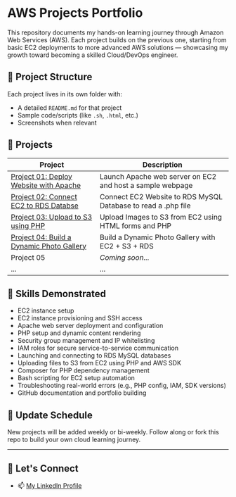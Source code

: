 # AWS Projects Portfolio

This repository documents my hands-on learning journey through Amazon Web Services (AWS). Each project builds on the previous one, starting from basic EC2 deployments to more advanced AWS solutions — showcasing my growth toward becoming a skilled Cloud/DevOps engineer.

## 🔧 Project Structure

Each project lives in its own folder with:
- A detailed `README.md` for that project
- Sample code/scripts (like `.sh`, `.html`, etc.)
- Screenshots when relevant

## 🚀 Projects

| Project | Description |
|--------|-------------|
| [Project 01: Deploy Website with Apache](./project-01-deploy-apache) | Launch Apache web server on EC2 and host a sample webpage |
| [Project 02: Connect EC2 to RDS Databse](./project-02-ec2-rds-mysql) | Connect EC2 Website to RDS MySQL Database to read a .php file |
| [Project 03: Upload to S3 using PHP](./project-03-upload-to-s3) | Upload Images to S3 from EC2 using HTML forms and PHP |
| [Project 04: Build a Dynamic Photo Gallery](project-04-photo-gallery-s3-rds) | Build a Dynamic Photo Gallery with EC2 + S3 + RDS |
| Project 05 | _Coming soon..._ |
| ... | ... |

## 🧠 Skills Demonstrated

- EC2 instance setup
- EC2 instance provisioning and SSH access
- Apache web server deployment and configuration
- PHP setup and dynamic content rendering
- Security group management and IP whitelisting
- IAM roles for secure service-to-service communication
- Launching and connecting to RDS MySQL databases
- Uploading files to S3 from EC2 using PHP and AWS SDK
- Composer for PHP dependency management
- Bash scripting for EC2 setup automation
- Troubleshooting real-world errors (e.g., PHP config, IAM, SDK versions)
- GitHub documentation and portfolio building

## 📅 Update Schedule

New projects will be added weekly or bi-weekly. Follow along or fork this repo to build your own cloud learning journey.

---

## 🙌 Let's Connect

- 📫 [My LinkedIn Profile](https://www.linkedin.com/in/uche-francis-6803b080/)


